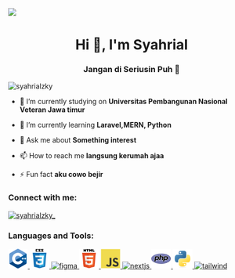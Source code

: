 <img src = "https://assets-pergikuliner.com/SSwNbRIbekupGPdafC3sxmbX7fE=/945x0/smart/filters:watermark(https://assets-pergikuliner.com/assets/pegimakan-logo-3e147c56e232f471596371920946ae65.png,-0,-3,10):no_upscale()/https://assets-pergikuliner.com/uploads/image/picture/1610539/picture-1569572838.jpg">
<h1 align="center">Hi 👋, I'm Syahrial</h1>
<h3 align="center">Jangan di Seriusin Puh 🙏</h3>

<p align="left"> <img src="https://komarev.com/ghpvc/?username=syahrialzky&label=Profile%20views&color=0e75b6&style=flat" alt="syahrialzky" /> </p>

- 🔭 I’m currently studying on **Universitas Pembangunan Nasional Veteran Jawa timur**

- 🌱 I’m currently learning **Laravel,MERN, Python**

- 💬 Ask me about **Something interest**

- 📫 How to reach me **langsung kerumah ajaa**

- ⚡ Fun fact **aku cowo bejir**

<h3 align="left">Connect with me:</h3>
<p align="left">
<a href="https://instagram.com/syahrialzky_" target="blank"><img align="center" src="https://raw.githubusercontent.com/rahuldkjain/github-profile-readme-generator/master/src/images/icons/Social/instagram.svg" alt="syahrialzky_" height="30" width="40" /></a>
</p>

<h3 align="left">Languages and Tools:</h3>
<p align="left"> <a href="https://www.w3schools.com/cpp/" target="_blank" rel="noreferrer"> <img src="https://raw.githubusercontent.com/devicons/devicon/master/icons/cplusplus/cplusplus-original.svg" alt="cplusplus" width="40" height="40"/> </a> <a href="https://www.w3schools.com/css/" target="_blank" rel="noreferrer"> <img src="https://raw.githubusercontent.com/devicons/devicon/master/icons/css3/css3-original-wordmark.svg" alt="css3" width="40" height="40"/> </a> <a href="https://www.figma.com/" target="_blank" rel="noreferrer"> <img src="https://www.vectorlogo.zone/logos/figma/figma-icon.svg" alt="figma" width="40" height="40"/> </a> <a href="https://www.w3.org/html/" target="_blank" rel="noreferrer"> <img src="https://raw.githubusercontent.com/devicons/devicon/master/icons/html5/html5-original-wordmark.svg" alt="html5" width="40" height="40"/> </a> <a href="https://developer.mozilla.org/en-US/docs/Web/JavaScript" target="_blank" rel="noreferrer"> <img src="https://raw.githubusercontent.com/devicons/devicon/master/icons/javascript/javascript-original.svg" alt="javascript" width="40" height="40"/> </a> <a href="https://nextjs.org/" target="_blank" rel="noreferrer"> <img src="https://cdn.worldvectorlogo.com/logos/nextjs-2.svg" alt="nextjs" width="40" height="40"/> </a> <a href="https://www.php.net" target="_blank" rel="noreferrer"> <img src="https://raw.githubusercontent.com/devicons/devicon/master/icons/php/php-original.svg" alt="php" width="40" height="40"/> </a> <a href="https://www.python.org" target="_blank" rel="noreferrer"> <img src="https://raw.githubusercontent.com/devicons/devicon/master/icons/python/python-original.svg" alt="python" width="40" height="40"/> </a> <a href="https://tailwindcss.com/" target="_blank" rel="noreferrer"> <img src="https://www.vectorlogo.zone/logos/tailwindcss/tailwindcss-icon.svg" alt="tailwind" width="40" height="40"/> </a> </p>
